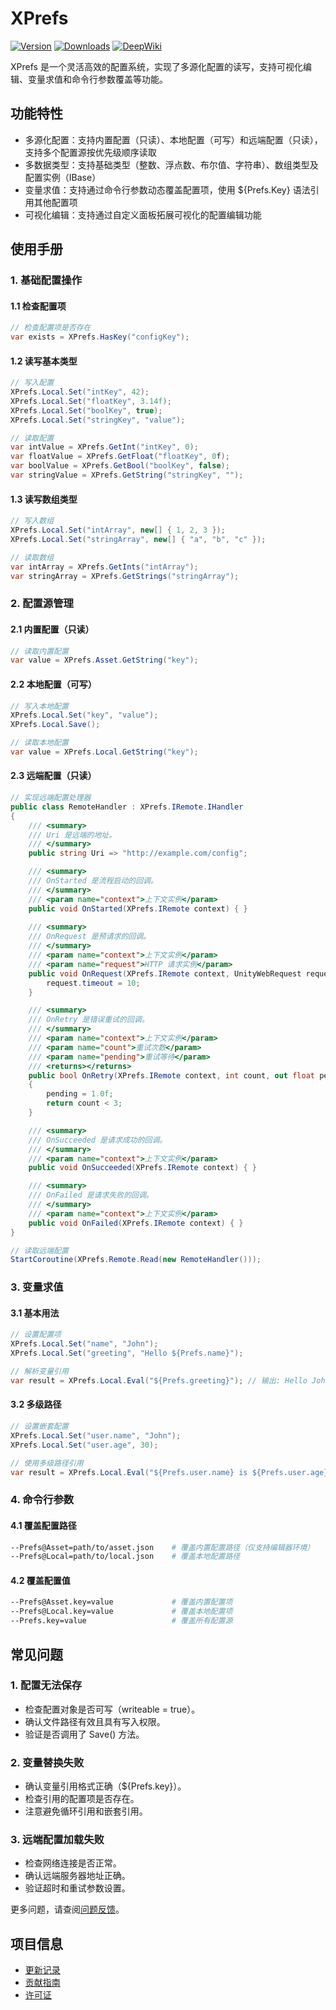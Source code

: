 # XPrefs

[![Version](https://img.shields.io/npm/v/org.eframework.u3d.util)](https://www.npmjs.com/package/org.eframework.u3d.util)
[![Downloads](https://img.shields.io/npm/dm/org.eframework.u3d.util)](https://www.npmjs.com/package/org.eframework.u3d.util)
[![DeepWiki](https://img.shields.io/badge/DeepWiki-Explore-blue)](https://deepwiki.com/eframework-org/U3D.UTIL)

XPrefs 是一个灵活高效的配置系统，实现了多源化配置的读写，支持可视化编辑、变量求值和命令行参数覆盖等功能。

## 功能特性

- 多源化配置：支持内置配置（只读）、本地配置（可写）和远端配置（只读），支持多个配置源按优先级顺序读取
- 多数据类型：支持基础类型（整数、浮点数、布尔值、字符串）、数组类型及配置实例（IBase）
- 变量求值：支持通过命令行参数动态覆盖配置项，使用 ${Prefs.Key} 语法引用其他配置项
- 可视化编辑：支持通过自定义面板拓展可视化的配置编辑功能

## 使用手册

### 1. 基础配置操作

#### 1.1 检查配置项
```csharp
// 检查配置项是否存在
var exists = XPrefs.HasKey("configKey");
```

#### 1.2 读写基本类型
```csharp
// 写入配置
XPrefs.Local.Set("intKey", 42);
XPrefs.Local.Set("floatKey", 3.14f);
XPrefs.Local.Set("boolKey", true);
XPrefs.Local.Set("stringKey", "value");

// 读取配置
var intValue = XPrefs.GetInt("intKey", 0);
var floatValue = XPrefs.GetFloat("floatKey", 0f);
var boolValue = XPrefs.GetBool("boolKey", false);
var stringValue = XPrefs.GetString("stringKey", "");
```

#### 1.3 读写数组类型
```csharp
// 写入数组
XPrefs.Local.Set("intArray", new[] { 1, 2, 3 });
XPrefs.Local.Set("stringArray", new[] { "a", "b", "c" });

// 读取数组
var intArray = XPrefs.GetInts("intArray");
var stringArray = XPrefs.GetStrings("stringArray");
```

### 2. 配置源管理

#### 2.1 内置配置（只读）
```csharp
// 读取内置配置
var value = XPrefs.Asset.GetString("key");
```

#### 2.2 本地配置（可写）
```csharp
// 写入本地配置
XPrefs.Local.Set("key", "value");
XPrefs.Local.Save();

// 读取本地配置
var value = XPrefs.Local.GetString("key");
```

#### 2.3 远端配置（只读）
```csharp
// 实现远端配置处理器
public class RemoteHandler : XPrefs.IRemote.IHandler
{
    /// <summary>
    /// Uri 是远端的地址。
    /// </summary>
    public string Uri => "http://example.com/config";

    /// <summary>
    /// OnStarted 是流程启动的回调。
    /// </summary>
    /// <param name="context">上下文实例</param>
    public void OnStarted(XPrefs.IRemote context) { }
    
    /// <summary>
    /// OnRequest 是预请求的回调。
    /// </summary>
    /// <param name="context">上下文实例</param>
    /// <param name="request">HTTP 请求实例</param>
    public void OnRequest(XPrefs.IRemote context, UnityWebRequest request) { 
        request.timeout = 10;
    }

    /// <summary>
    /// OnRetry 是错误重试的回调。
    /// </summary>
    /// <param name="context">上下文实例</param>
    /// <param name="count">重试次数</param>
    /// <param name="pending">重试等待</param>
    /// <returns></returns>
    public bool OnRetry(XPrefs.IRemote context, int count, out float pending)
    {
        pending = 1.0f;
        return count < 3;
    }

    /// <summary>
    /// OnSucceeded 是请求成功的回调。
    /// </summary>
    /// <param name="context">上下文实例</param>
    public void OnSucceeded(XPrefs.IRemote context) { }

    /// <summary>
    /// OnFailed 是请求失败的回调。
    /// </summary>
    /// <param name="context">上下文实例</param>
    public void OnFailed(XPrefs.IRemote context) { }
}

// 读取远端配置
StartCoroutine(XPrefs.Remote.Read(new RemoteHandler()));
```

### 3. 变量求值

#### 3.1 基本用法
```csharp
// 设置配置项
XPrefs.Local.Set("name", "John");
XPrefs.Local.Set("greeting", "Hello ${Prefs.name}");

// 解析变量引用
var result = XPrefs.Local.Eval("${Prefs.greeting}"); // 输出: Hello John
```

#### 3.2 多级路径
```csharp
// 设置嵌套配置
XPrefs.Local.Set("user.name", "John");
XPrefs.Local.Set("user.age", 30);

// 使用多级路径引用
var result = XPrefs.Local.Eval("${Prefs.user.name} is ${Prefs.user.age}");
```

### 4. 命令行参数

#### 4.1 覆盖配置路径
```bash
--Prefs@Asset=path/to/asset.json    # 覆盖内置配置路径（仅支持编辑器环境）
--Prefs@Local=path/to/local.json    # 覆盖本地配置路径
```

#### 4.2 覆盖配置值
```bash
--Prefs@Asset.key=value             # 覆盖内置配置项
--Prefs@Local.key=value             # 覆盖本地配置项
--Prefs.key=value                   # 覆盖所有配置源
```

## 常见问题

### 1. 配置无法保存
- 检查配置对象是否可写（writeable = true）。
- 确认文件路径有效且具有写入权限。
- 验证是否调用了 Save() 方法。

### 2. 变量替换失败
- 确认变量引用格式正确（${Prefs.key}）。
- 检查引用的配置项是否存在。
- 注意避免循环引用和嵌套引用。

### 3. 远端配置加载失败
- 检查网络连接是否正常。
- 确认远端服务器地址正确。
- 验证超时和重试参数设置。

更多问题，请查阅[问题反馈](../CONTRIBUTING.md#问题反馈)。

## 项目信息

- [更新记录](../CHANGELOG.md)
- [贡献指南](../CONTRIBUTING.md)
- [许可证](../LICENSE.md) 